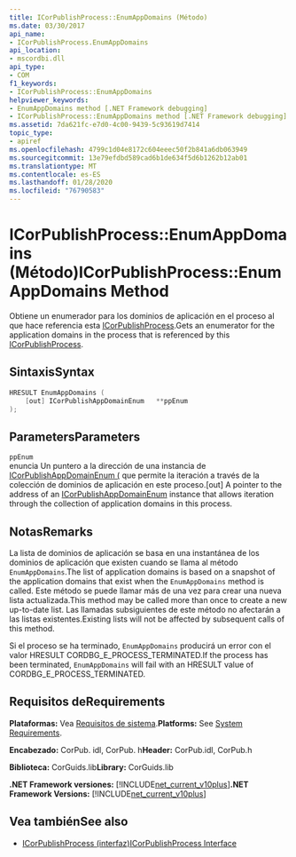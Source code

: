 ```yaml
---
title: ICorPublishProcess::EnumAppDomains (Método)
ms.date: 03/30/2017
api_name:
- ICorPublishProcess.EnumAppDomains
api_location:
- mscordbi.dll
api_type:
- COM
f1_keywords:
- ICorPublishProcess::EnumAppDomains
helpviewer_keywords:
- EnumAppDomains method [.NET Framework debugging]
- ICorPublishProcess::EnumAppDomains method [.NET Framework debugging]
ms.assetid: 7da621fc-e7d0-4c00-9439-5c93619d7414
topic_type:
- apiref
ms.openlocfilehash: 4799c1d04e8172c604eeec50f2b841a6db063949
ms.sourcegitcommit: 13e79efdbd589cad6b1de634f5d6b1262b12ab01
ms.translationtype: MT
ms.contentlocale: es-ES
ms.lasthandoff: 01/28/2020
ms.locfileid: "76790583"
---
```

# <a name="icorpublishprocessenumappdomains-method"></a><span data-ttu-id="52cd1-102">ICorPublishProcess::EnumAppDomains (Método)</span><span class="sxs-lookup"><span data-stu-id="52cd1-102">ICorPublishProcess::EnumAppDomains Method</span></span>
<span data-ttu-id="52cd1-103">Obtiene un enumerador para los dominios de aplicación en el proceso al que hace referencia esta [ICorPublishProcess](icorpublishprocess-interface.md).</span><span class="sxs-lookup"><span data-stu-id="52cd1-103">Gets an enumerator for the application domains in the process that is referenced by this [ICorPublishProcess](icorpublishprocess-interface.md).</span></span>  
  
## <a name="syntax"></a><span data-ttu-id="52cd1-104">Sintaxis</span><span class="sxs-lookup"><span data-stu-id="52cd1-104">Syntax</span></span>  
  
```cpp  
HRESULT EnumAppDomains (  
    [out] ICorPublishAppDomainEnum   **ppEnum  
);  
```  
  
## <a name="parameters"></a><span data-ttu-id="52cd1-105">Parameters</span><span class="sxs-lookup"><span data-stu-id="52cd1-105">Parameters</span></span>  
 `ppEnum`  
 <span data-ttu-id="52cd1-106">enuncia Un puntero a la dirección de una instancia de [ICorPublishAppDomainEnum (](icorpublishappdomainenum-interface.md) que permite la iteración a través de la colección de dominios de aplicación en este proceso.</span><span class="sxs-lookup"><span data-stu-id="52cd1-106">[out] A pointer to the address of an [ICorPublishAppDomainEnum](icorpublishappdomainenum-interface.md) instance that allows iteration through the collection of application domains in this process.</span></span>  
  
## <a name="remarks"></a><span data-ttu-id="52cd1-107">Notas</span><span class="sxs-lookup"><span data-stu-id="52cd1-107">Remarks</span></span>  
 <span data-ttu-id="52cd1-108">La lista de dominios de aplicación se basa en una instantánea de los dominios de aplicación que existen cuando se llama al método `EnumAppDomains`.</span><span class="sxs-lookup"><span data-stu-id="52cd1-108">The list of application domains is based on a snapshot of the application domains that exist when the `EnumAppDomains` method is called.</span></span> <span data-ttu-id="52cd1-109">Este método se puede llamar más de una vez para crear una nueva lista actualizada.</span><span class="sxs-lookup"><span data-stu-id="52cd1-109">This method may be called more than once to create a new up-to-date list.</span></span> <span data-ttu-id="52cd1-110">Las llamadas subsiguientes de este método no afectarán a las listas existentes.</span><span class="sxs-lookup"><span data-stu-id="52cd1-110">Existing lists will not be affected by subsequent calls of this method.</span></span>  
  
 <span data-ttu-id="52cd1-111">Si el proceso se ha terminado, `EnumAppDomains` producirá un error con el valor HRESULT CORDBG_E_PROCESS_TERMINATED.</span><span class="sxs-lookup"><span data-stu-id="52cd1-111">If the process has been terminated, `EnumAppDomains` will fail with an HRESULT value of CORDBG_E_PROCESS_TERMINATED.</span></span>  
  
## <a name="requirements"></a><span data-ttu-id="52cd1-112">Requisitos de</span><span class="sxs-lookup"><span data-stu-id="52cd1-112">Requirements</span></span>  
 <span data-ttu-id="52cd1-113">**Plataformas:** Vea [Requisitos de sistema](../../../../docs/framework/get-started/system-requirements.md).</span><span class="sxs-lookup"><span data-stu-id="52cd1-113">**Platforms:** See [System Requirements](../../../../docs/framework/get-started/system-requirements.md).</span></span>  
  
 <span data-ttu-id="52cd1-114">**Encabezado:** CorPub. idl, CorPub. h</span><span class="sxs-lookup"><span data-stu-id="52cd1-114">**Header:** CorPub.idl, CorPub.h</span></span>  
  
 <span data-ttu-id="52cd1-115">**Biblioteca:** CorGuids.lib</span><span class="sxs-lookup"><span data-stu-id="52cd1-115">**Library:** CorGuids.lib</span></span>  
  
 <span data-ttu-id="52cd1-116">**.NET Framework versiones:** [!INCLUDE[net_current_v10plus](../../../../includes/net-current-v10plus-md.md)]</span><span class="sxs-lookup"><span data-stu-id="52cd1-116">**.NET Framework Versions:** [!INCLUDE[net_current_v10plus](../../../../includes/net-current-v10plus-md.md)]</span></span>  
  
## <a name="see-also"></a><span data-ttu-id="52cd1-117">Vea también</span><span class="sxs-lookup"><span data-stu-id="52cd1-117">See also</span></span>

- [<span data-ttu-id="52cd1-118">ICorPublishProcess (interfaz)</span><span class="sxs-lookup"><span data-stu-id="52cd1-118">ICorPublishProcess Interface</span></span>](icorpublishprocess-interface.md)
